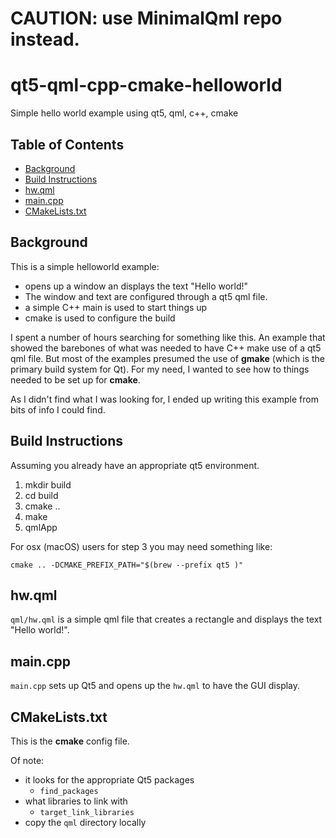 # CAUTION: use MinimalQml repo instead.

# qt5-qml-cpp-cmake-helloworld
Simple hello world example using qt5, qml, c++, cmake

## Table of Contents

* [Background](#background)
* [Build Instructions](#buildinstructions)
* [hw.qml](#hw.qml)
* [main.cpp](#main.cpp)
* [CMakeLists.txt](#cmakelists.txt)


## Background
This is a simple helloworld example:

* opens up a window an displays the text "Hello world!"
* The window and text are configured through a qt5 qml file.
* a simple C++ main is used to start things up
* cmake is used to configure the build

I spent a number of hours searching for something like this.  An example that showed the barebones of what was needed to have C++ make use of a qt5 qml file.  But most of the examples presumed the use of **gmake** (which is the primary build system for Qt).  For my need, I wanted to see how to things needed to be set up for **cmake**.

As I didn't find what I was looking for, I ended up writing this example from bits of info I could find.

## Build Instructions
Assuming you already have an appropriate qt5 environment.

1. mkdir build
2. cd build
3. cmake ..
4. make
5. qmlApp

For osx (macOS) users for step 3 you may need something like:

```
cmake .. -DCMAKE_PREFIX_PATH="$(brew --prefix qt5 )"
```

## hw.qml
`qml/hw.qml` is a simple qml file that creates a rectangle and displays the text "Hello world!".

## main.cpp
`main.cpp` sets up Qt5 and opens up the `hw.qml` to have the GUI display.

## CMakeLists.txt
This is the **cmake** config file.

Of note:

* it looks for the appropriate Qt5 packages
   * `find_packages`
* what libraries to link with
   * `target_link_libraries`
* copy the `qml` directory locally
